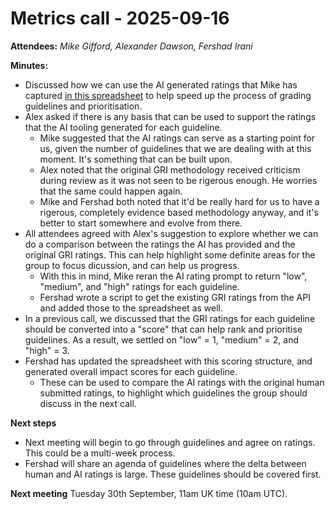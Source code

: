 # Metrics call - 2025-09-16

**Attendees:** _Mike Gifford, Alexander Dawson, Fershad Irani_

**Minutes:**

- Discussed how we can use the AI generated ratings that Mike has captured [in this spreadsheet](https://docs.google.com/spreadsheets/d/1Hqzz3SmGbU23vwen-Ugcxf3_iYxEDVW-Lu3Uxw_z0TU/edit?usp=sharing) to help speed up the process of grading guidelines and prioritisation.
- Alex asked if there is any basis that can be used to support the ratings that the AI tooling generated for each guideline.
    - Mike suggested that the AI ratings can serve as a starting point for us, given the number of guidelines that we are dealing with at this moment. It's something that can be built upon.
    - Alex noted that the original GRI methodology received criticism during review as it was not seen to be rigerous enough. He worries that the same could happen again.
    - Mike and Fershad both noted that it'd be really hard for us to have a rigerous, completely evidence based methodology anyway, and it's better to start somewhere and evolve from there.
- All attendees agreed with Alex's suggestion to explore whether we can do a comparison between the ratings the AI has provided and the original GRI ratings. This can help highlight some definite areas for the group to focus dicussion, and can help us progress.
    - With this in mind, Mike reran the AI rating prompt to return "low", "medium", and "high" ratings for each guideline.
    - Fershad wrote a script to get the existing GRI ratings from the API and added those to the spreadsheet as well.
- In a previous call, we discussed that the GRI ratings for each guideline should be converted into a "score" that can help rank and prioritise guidelines. As a result, we settled on "low" = 1, "medium" = 2, and "high" = 3.
- Fershad has updated the spreadsheet with this scoring structure, and generated overall impact scores for each guideline.
    - These can be used to compare the AI ratings with the original human submitted ratings, to highlight which guidelines the group should discuss in the next call.

**Next steps**

- Next meeting will begin to go through guidelines and agree on ratings. This could be a multi-week process.
- Fershad will share an agenda of guidelines where the delta between human and AI ratings is large. These guidelines should be covered first.

**Next meeting**
Tuesday 30th September, 11am UK time (10am UTC).
